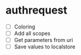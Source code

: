 # authrequest

- [ ] Coloring
- [ ] Add all scopes
- [ ] Get parameters from uri
- [ ] Save values to localstore